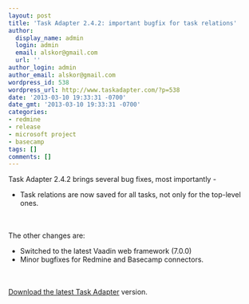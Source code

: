 ```yaml
---
layout: post
title: 'Task Adapter 2.4.2: important bugfix for task relations'
author:
  display_name: admin
  login: admin
  email: alskor@gmail.com
  url: ''
author_login: admin
author_email: alskor@gmail.com
wordpress_id: 538
wordpress_url: http://www.taskadapter.com/?p=538
date: '2013-03-10 19:33:31 -0700'
date_gmt: '2013-03-10 19:33:31 -0700'
categories:
- redmine
- release
- microsoft project
- basecamp
tags: []
comments: []
---
```

<p>Task Adapter 2.4.2 brings several bug fixes, most importantly -</p>
<ul>
<li>Task relations are now saved for all tasks, not only for the top-level ones.</li><br />
</ul><br />
The other changes are:</p>
<ul>
<li>Switched to the latest Vaadin web framework (7.0.0)</li>
<li>Minor bugfixes for Redmine and Basecamp connectors.</li><br />
</ul><br />
<a href="http://www.taskadapter.com/download">Download the latest Task Adapter</a> version.</p>
